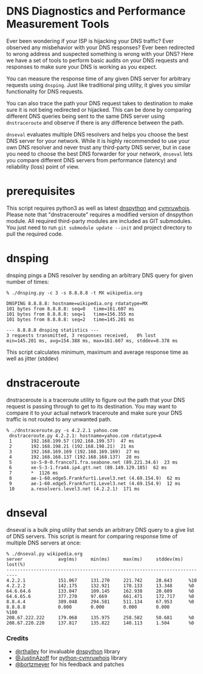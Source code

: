 DNS Diagnostics and Performance Measurement Tools
==================================================

Ever been wondering if your ISP is hijacking your DNS traffic? Ever observed any
misbehavior with your DNS responses? Ever been redirected to wrong address and
suspected something is wrong with your DNS? Here we have a set of tools to
perform basic audits on your DNS requests and responses to make sure your DNS is
working as you expect.

You can measure the response time of any given DNS server for arbitrary requests
using `dnsping`. Just like traditional ping utility, it gives you similar
functionality for DNS requests.

You can also trace the path your DNS request takes to destination to make sure
it is not being redirected or hijacked. This can be done by comparing different
DNS queries being sent to the same DNS server using `dnstraceroute` and observe
if there is any difference between the path.

`dnseval` evaluates multiple DNS resolvers and helps you choose the best DNS
server for your network. While it is highly recommended to use your own DNS
resolver and never trust any third-party DNS server, but in case you need to
choose the best DNS forwarder for your network, `dnseval` lets you compare
different DNS servers from performance (latency) and reliability (loss) point
of view.

# prerequisites
This script requires python3 as well as latest
[dnspython](http://www.dnspython.org/) and
[cymruwhois](https://pythonhosted.org/cymruwhois/). Please note that
"dnstraceroute" requires a modified version of dnspython module. All required
third-party modules are included as GIT submodules. You just need to run `git
submodule update --init` and project directory to pull the required code.

# dnsping
dnsping pings a DNS resolver by sending an arbitrary DNS query for given number
of times:
```
% ./dnsping.py -c 3 -s 8.8.8.8 -t MX wikipedia.org

DNSPING 8.8.8.8: hostname=wikipedia.org rdatatype=MX
101 bytes from 8.8.8.8: seq=0   time=161.607 ms
101 bytes from 8.8.8.8: seq=1   time=156.355 ms
101 bytes from 8.8.8.8: seq=2   time=145.201 ms

--- 8.8.8.8 dnsping statistics ---
3 requests transmitted, 3 responses received,   0% lost
min=145.201 ms, avg=154.388 ms, max=161.607 ms, stddev=8.378 ms
```
This script calculates minimum, maximum and average response time as well as
jitter (stddev)

# dnstraceroute
dnstraceroute is a traceroute utility to figure out the path that your DNS
request is passing through to get to its destination. You may want to compare
it to your actual network traceroute and make sure your DNS traffic is not
routed to any unwanted path.

```
% ./dnstraceroute.py -s 4.2.2.1 yahoo.com
 dnstraceroute.py 4.2.2.1: hostname=yahoo.com rdatatype=A
 1       192.168.199.57 (192.168.199.57)  47 ms
 2       192.168.198.21 (192.168.198.21)  21 ms
 3       192.168.169.169 (192.168.169.169)  27 ms
 4       192.168.168.137 (192.168.168.137)  28 ms
 5       so-5-0-0.franco71.fra.seabone.net (89.221.34.6)  23 ms
 6       xe-5-3-1.fra44.ip4.gtt.net (89.149.129.185)  62 ms
 7       *  1126 ms
 8       ae-1-60.edge5.Frankfurt1.Level3.net (4.69.154.9)  62 ms
 9       ae-1-60.edge5.Frankfurt1.Level3.net (4.69.154.9)  12 ms
 10      a.resolvers.level3.net (4.2.2.1)  171 ms
```

# dnseval
dnseval is a bulk ping utility that sends an arbitrary DNS query to a give list
of DNS servers. This script is meant for comparing response time of multiple
DNS servers at once:
```
% ./dnseval.py wikipedia.org
server             avg(ms)     min(ms)     max(ms)     stddev(ms)  lost(%)
--------------------------------------------------------------------------
4.2.2.1            151.067     131.270     221.742     28.643      %10
4.2.2.2            142.175     132.921     178.133     13.348      %0
64.6.64.6          133.047     109.145     162.938     20.609      %0
64.6.65.6          377.270     97.669      661.471     172.717     %0
8.8.4.4            389.048     294.581     511.134     67.953      %0
8.8.8.8            0.000       0.000       0.000       0.000       %100
208.67.222.222     179.068     135.975     258.582     50.681      %0
208.67.220.220     137.817     135.822     140.113     1.504       %0
```

### Credits

- [@rthalley](https://github.com/rthalley) for invaluable [dnspython](https://github.com/rthalley/dnspython) library
- [@JustinAzoff](https://github.com/JustinAzoff) for [python-cymruwhois](https://github.com/JustinAzoff/python-cymruwhois) library
- [@bortzmeyer](https://github.com/bortzmeyer) for his feedback and patches
